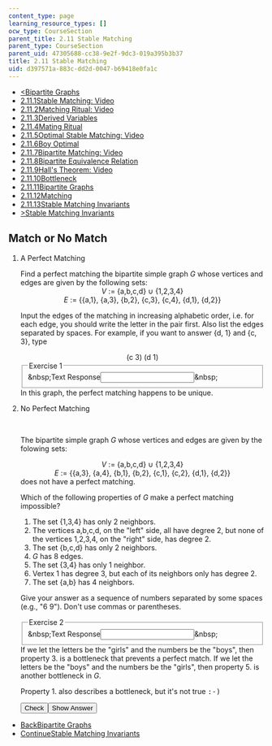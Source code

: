 ```yaml
---
content_type: page
learning_resource_types: []
ocw_type: CourseSection
parent_title: 2.11 Stable Matching
parent_type: CourseSection
parent_uid: 47305688-cc38-9e2f-9dc3-019a395b3b37
title: 2.11 Stable Matching
uid: d397571a-883c-dd2d-0047-b69418e0fa1c
---
```

<ul class="navigation pagination"><li id="top_bck_btn"><a href='/courses/electrical-engineering-and-computer-science/6-042j-mathematics-for-computer-science-spring-2015/structures/stable-matching/bipartite-graphs-5';><<span>Bipartite Graphs</span></a></li><li id="flp_btn_1" ><a href='/courses/electrical-engineering-and-computer-science/6-042j-mathematics-for-computer-science-spring-2015/structures/stable-matching'>2.11.1<span>Stable Matching: Video</span></a></li><li id="flp_btn_2" ><a href='/courses/electrical-engineering-and-computer-science/6-042j-mathematics-for-computer-science-spring-2015/structures/stable-matching/matching-ritual-video'>2.11.2<span>Matching Ritual: Video</span></a></li><li id="flp_btn_3" ><a href='/courses/electrical-engineering-and-computer-science/6-042j-mathematics-for-computer-science-spring-2015/structures/stable-matching/derived-variables-0'>2.11.3<span>Derived Variables</span></a></li><li id="flp_btn_4" ><a href='/courses/electrical-engineering-and-computer-science/6-042j-mathematics-for-computer-science-spring-2015/structures/stable-matching/mating-ritual-0'>2.11.4<span>Mating Ritual</span></a></li><li id="flp_btn_5" ><a href='/courses/electrical-engineering-and-computer-science/6-042j-mathematics-for-computer-science-spring-2015/structures/stable-matching/optimal-stable-matching-video'>2.11.5<span>Optimal Stable Matching: Video</span></a></li><li id="flp_btn_6" ><a href='/courses/electrical-engineering-and-computer-science/6-042j-mathematics-for-computer-science-spring-2015/structures/stable-matching/boy-optimal'>2.11.6<span>Boy Optimal</span></a></li><li id="flp_btn_7" ><a href='/courses/electrical-engineering-and-computer-science/6-042j-mathematics-for-computer-science-spring-2015/structures/stable-matching/bipartite-matching-video'>2.11.7<span>Bipartite Matching: Video</span></a></li><li id="flp_btn_8" ><a href='/courses/electrical-engineering-and-computer-science/6-042j-mathematics-for-computer-science-spring-2015/structures/stable-matching/bipartite-equivalence-relation'>2.11.8<span>Bipartite Equivalence Relation</span></a></li><li id="flp_btn_9" ><a href='/courses/electrical-engineering-and-computer-science/6-042j-mathematics-for-computer-science-spring-2015/structures/stable-matching/hall-s-theorem-video'>2.11.9<span>Hall's Theorem: Video</span></a></li><li id="flp_btn_10" ><a href='/courses/electrical-engineering-and-computer-science/6-042j-mathematics-for-computer-science-spring-2015/structures/stable-matching/bottleneck-3'>2.11.10<span>Bottleneck</span></a></li><li id="flp_btn_11" ><a href='/courses/electrical-engineering-and-computer-science/6-042j-mathematics-for-computer-science-spring-2015/structures/stable-matching/bipartite-graphs-5'>2.11.11<span>Bipartite Graphs</span></a></li><li id="flp_btn_12" class="button_selected"><a href='/courses/electrical-engineering-and-computer-science/6-042j-mathematics-for-computer-science-spring-2015/structures/stable-matching/matching'>2.11.12<span>Matching</span></a></li><li id="flp_btn_13" ><a href='/courses/electrical-engineering-and-computer-science/6-042j-mathematics-for-computer-science-spring-2015/structures/stable-matching/stable-matching-invariants'>2.11.13<span>Stable Matching Invariants</span></a></li><li id="top_continue_btn"><a href='/courses/electrical-engineering-and-computer-science/6-042j-mathematics-for-computer-science-spring-2015/structures/stable-matching/stable-matching-invariants';>><span>Stable Matching Invariants</span></a></li></ul><h2 class="subhead">Match or No Match</h2><div class="self_assessment">
<ol display_name="Match or No Match" url_name="Match_or_No_Match_0">
<li>
<p> A Perfect Matching</p>
      Find a perfect matching the bipartite simple graph <em>G</em> whose vertices and edges are given by the following sets:
      <center><em>V</em> := {a,b,c,d} &#8746; {1,2,3,4}<br />
<em>E</em> := {{a,1}, {a,3}, {b,2}, {c,3}, {c,4}, {d,1}, {d,2}}
      </center>
<p>
        Input the edges of the matching in increasing alphabetic order, i.e. for each edge, you should write the letter in the pair first. Also list the edges separated by spaces. For example, if you want to answer {d, 1} and {c, 3}, type
      </p>
<center>
        (c 3) (d 1)
      </center>
<div id="Q1_div" class="problem_question"><fieldset><legend class="visually-hidden">Exercise 1</legend><div class="choice"><label id="Q1_label"><span id="Q1_aria_status" tabindex="-1" class="visually-hidden">&amp;nbsp;</span><span class="visually-hidden">Text Response</span><input ckecktype="ci" onkeypress="numericTypedOrDropDownSelected(1)" value="" answer="(a 3) (b 2) (c 4) (d 1)" type="text" id="Q1_input" class="problem_text_input"><span id="Q1_normal_status" class="nostatus" aria-hidden="true">&amp;nbsp;</span><span style="display:none;" id="Q1_ans_span" tabindex="-1">  Answer:(a 3) (b 2) (c 4) (d 1)</span></label></div></fieldset></div><div id="S1_div" class="problem_solution" tabindex="-1">In this graph, the perfect matching happens to be unique.</div></li>
<li>
<p> No Perfect Matching</p>
<br />
<p>
      The bipartite simple graph <em>G</em> whose vertices and edges are given by the folowing sets:
      <center><em>V</em> := {a,b,c,d} &#8746; {1,2,3,4}<br />
<em>E</em> := {{a,3}, {a,4}, {b,1}, {b,2}, {c,1}, {c,2}, {d,1}, {d,2}}
      </center>
      does not have a perfect matching.
      </p><p>
        Which of the following properties of <em>G</em> make a perfect matching impossible?
      </p>
<ol><li>
          The set {1,3,4} has only 2 neighbors.
        </li><li>
          The vertices a,b,c,d, on the "left" side, all have degree 2, but none of the vertices 1,2,3,4, on the "right" side, has degree 2.
        </li><li>
          The set {b,c,d} has only 2 neighbors.
        </li><li><em>G</em> has 8 edges.
        </li><li>
          The set {3,4} has only 1 neighbor.
        </li><li>
          Vertex 1 has degree 3, but each of its neighbors only has degree 2.
        </li><li>
          The set {a,b} has 4 neighbors.
        </li></ol>
<div id="Q2_div" class="problem_question"><p>
        Give your answer as a sequence of numbers separated by some spaces<br />
(e.g., "6 9"). Don't use commas or parentheses.
      </p><fieldset><legend class="visually-hidden">Exercise 2</legend><div class="choice"><label id="Q2_label"><span id="Q2_aria_status" tabindex="-1" class="visually-hidden">&amp;nbsp;</span><span class="visually-hidden">Text Response</span><input ckecktype="ci" onkeypress="numericTypedOrDropDownSelected(2)" value="" answer="3 5" type="text" id="Q2_input" class="problem_text_input"><span id="Q2_normal_status" class="nostatus" aria-hidden="true">&amp;nbsp;</span><span style="display:none;" id="Q2_ans_span" tabindex="-1">  Answer:3 5</span></label></div></fieldset></div><div id="S2_div" class="problem_solution" tabindex="-1">
        If we let the letters be the "girls" and the numbers be the "boys", then property 3. is a bottleneck that prevents a perfect match. If we let the letters be the "boys" and the numbers be the "girls", then property 5. is another bottleneck in <em>G</em>.
        <p>
          Property 1. also describes a bottleneck, but it's not true <tt>:-)</tt>
</p>
</div><div class="action"><button id="Q1_button" onclick="checkAnswer({1: 'stringresponse', 2: 'stringresponse'})" class="problem_mo_button">Check</button><button id="Q1_button_show" onclick="showHideSolution({1: 'stringresponse', 2: 'stringresponse'}, 1, [1, 2])" class="problem_mo_button">Show Answer</button></div></li>
</ol>
</div><ul class="navigation progress"><li id="bck_btn"><a href='/courses/electrical-engineering-and-computer-science/6-042j-mathematics-for-computer-science-spring-2015/structures/stable-matching/bipartite-graphs-5';>Back<span>Bipartite Graphs</span></a></li><li id="continue_btn"><a href='/courses/electrical-engineering-and-computer-science/6-042j-mathematics-for-computer-science-spring-2015/structures/stable-matching/stable-matching-invariants';>Continue<span>Stable Matching Invariants</span></a></li></ul>